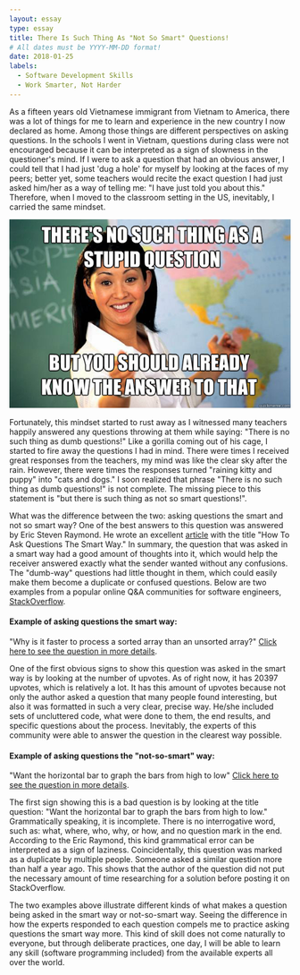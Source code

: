```yaml
---
layout: essay
type: essay
title: There Is Such Thing As "Not So Smart" Questions!
# All dates must be YYYY-MM-DD format!
date: 2018-01-25
labels:
  - Software Development Skills
  - Work Smarter, Not Harder
---
```

As a fifteen years old Vietnamese immigrant from Vietnam to America, there was a lot of things for me to learn and experience in the new country I now declared as home. Among those things are different perspectives on asking questions. In the schools I went in Vietnam, questions during class were not encouraged because it can be interpreted as a sign of slowness in the questioner's mind. If I were to ask a question that had an obvious answer, I could tell that I had just 'dug a hole' for myself by looking at the faces of my peers; better yet, some teachers would recite the exact question I had just asked him/her as a way of telling me: "I have just told you about this." Therefore, when I moved to the classroom setting in the US, inevitably, I carried the same mindset.

<div>
  <img src="../images/question.jpg">
</div>


Fortunately, this mindset started to rust away as I witnessed many teachers happily answered any questions throwing at them while saying: "There is no such thing as dumb questions!" Like a gorilla coming out of his cage, I started to fire away the questions I had in mind. There were times I received great responses from the teachers, my mind was like the clear sky after the rain. However, there were times the responses turned "raining kitty and puppy" into "cats and dogs." I soon realized that phrase "There is no such thing as dumb questions!" is not complete. The missing piece to this statement is "but there is such thing as not so smart questions!". 

What was the difference between the two: asking questions the smart and not so smart way? One of the best answers to this question was answered by Eric Steven Raymond. He wrote an excellent [article](http://www.catb.org/esr/faqs/smart-questions.html#before) with the title "How To Ask Questions The Smart Way." In summary, the question that was asked in a smart way had a good amount of thoughts into it, which would help the receiver answered exactly what the sender wanted without any confusions. The "dumb-way" questions had little thought in them, which could easily make them become a duplicate or confused questions. Below are two examples from a popular online Q&A communities for software engineers, [StackOverflow](https://stackoverflow.com/).

#### Example of asking questions the smart way:
"Why is it faster to process a sorted array than an unsorted array?" [Click here to see the question in more details](https://stackoverflow.com/questions/11227809/why-is-it-faster-to-process-a-sorted-array-than-an-unsorted-array).

One of the first obvious signs to show this question was asked in the smart way is by looking at the number of upvotes. As of right now, it has 20397 upvotes, which is relatively a lot. It has this amount of upvotes because not only the author asked a question that many people found interesting, but also it was formatted in such a very clear, precise way. He/she included sets of uncluttered code, what were done to them, the end results, and specific questions about the process. Inevitably, the experts of this community were able to answer the question in the clearest way possible.

#### Example of asking questions the "not-so-smart" way:
"Want the horizontal bar to graph the bars from high to low" [Click here to see the question in more details](https://stackoverflow.com/questions/32997572/want-the-horizontal-bar-to-graph-the-bars-from-high-to-low).

The first sign showing this is a bad question is by looking at the title question: "Want the horizontal bar to graph the bars from high to low." Grammatically speaking, it is incomplete. There is no interrogative word, such as: what, where, who, why, or how, and no question mark in the end. According to the Eric Raymond, this kind grammatical error can be interpreted as a sign of laziness. Coincidentally, this question was marked as a duplicate by multiple people. Someone asked a similar question more than half a year ago. This shows that the author of the question did not put the necessary amount of time researching for a solution before posting it on StackOverflow.

The two examples above illustrate different kinds of what makes a question being asked in the smart way or not-so-smart way. Seeing the difference in how the experts responded to each question compels me to practice asking questions the smart way more. This kind of skill does not come naturally to everyone, but through deliberate practices, one day, I will be able to learn any skill (software programming included) from the available experts all over the world.
